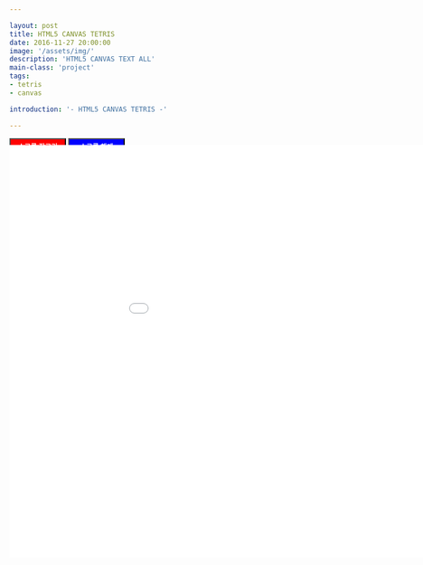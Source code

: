 ```yaml
---

layout: post
title: HTML5 CANVAS TETRIS
date: 2016-11-27 20:00:00
image: '/assets/img/'
description: 'HTML5 CANVAS TEXT ALL'
main-class: 'project'
tags: 
- tetris
- canvas

introduction: '- HTML5 CANVAS TETRIS -'

---
```

<style>
    button {
        width: 100px;
        height: 30px;
        color: white;
        font-size: 12px;
        font-weight: bold;
    }
    
    .lock {
        background-color: red;    
    }
    
    .unlock {
        background-color: blue;    
    }
</style>

<button class="scroll-btn lock">스크롤 잠그기</button>
<button class="scroll-btn unlock">스크롤 해제</button>
<iframe width="1024" height="730" style="margin-top: -32px" src="/project/html/canvas/tetris" frameborder="0" allowfullscreen></iframe>

<script>
    var buttons = document.querySelectorAll('.scroll-btn')
    buttons[0].addEventListener('click', function () {
        document.body.style.overflow = 'hidden';
    })
    
    buttons[1].addEventListener('click', function () {
        document.body.style.overflow = '';
    })
    
    
    
</script>
